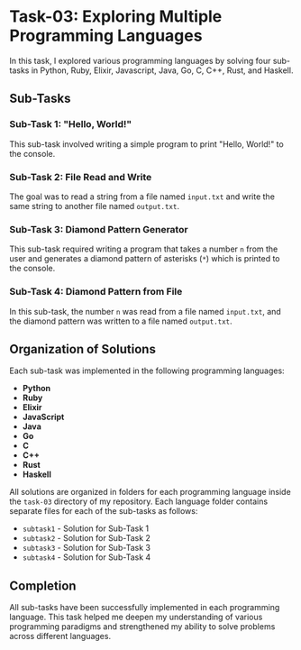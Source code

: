 # Task-03: Exploring Multiple Programming Languages

In this task, I explored various programming languages by solving four sub-tasks in Python, Ruby, Elixir, Javascript, Java, Go, C, C++, Rust, and Haskell.

## Sub-Tasks

### Sub-Task 1: "Hello, World!"
This sub-task involved writing a simple program to print "Hello, World!" to the console.

### Sub-Task 2: File Read and Write
The goal was to read a string from a file named `input.txt` and write the same string to another file named `output.txt`.

### Sub-Task 3: Diamond Pattern Generator
This sub-task required writing a program that takes a number `n` from the user and generates a diamond pattern of asterisks (`*`) which is printed to the console.

### Sub-Task 4: Diamond Pattern from File
In this sub-task, the number `n` was read from a file named `input.txt`, and the diamond pattern was written to a file named `output.txt`.

## Organization of Solutions

Each sub-task was implemented in the following programming languages:
- **Python**
- **Ruby**
- **Elixir**
- **JavaScript**
- **Java**
- **Go**
- **C**
- **C++**
- **Rust**
- **Haskell**

All solutions are organized in folders for each programming language inside the `task-03` directory of my repository. Each language folder contains separate files for each of the sub-tasks as follows:
- `subtask1` - Solution for Sub-Task 1
- `subtask2` - Solution for Sub-Task 2
- `subtask3` - Solution for Sub-Task 3
- `subtask4` - Solution for Sub-Task 4

## Completion
All sub-tasks have been successfully implemented in each programming language. This task helped me deepen my understanding of various programming paradigms and strengthened my ability to solve problems across different languages.